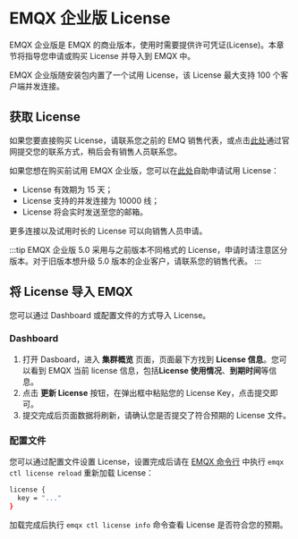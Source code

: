 # EMQX 企业版 License

EMQX 企业版是 EMQX 的商业版本，使用时需要提供许可凭证(License)。本章节将指导您申请或购买 License 并导入到 EMQX 中。

EMQX 企业版随安装包内置了一个试用 License，该 License 最大支持 100 个客户端并发连接。

## 获取 License

如果您要直接购买 License，请联系您之前的 EMQ 销售代表，或点击[此处](https://www.emqx.com/zh/contact?product=emqx&channel=apply-Licenses)通过官网提交您的联系方式，稍后会有销售人员联系您。

如果您想在购买前试用 EMQX 企业版，您可以在[此处](https://www.emqx.com/zh/apply-licenses/emqx)自助申请试用 License：

- License 有效期为 15 天；
- License 支持的并发连接为 10000 线；
- License 将会实时发送至您的邮箱。

更多连接以及试用时长的 License 可以向销售人员申请。

:::tip
EMQX 企业版 5.0 采用与之前版本不同格式的 License，申请时请注意区分版本。对于旧版本想升级 5.0 版本的企业客户，请联系您的销售代表。
:::

## 将 License 导入 EMQX

您可以通过 Dashboard 或配置文件的方式导入 License。

### Dashboard

1. 打开 Dasboard，进入 **集群概览** 页面，页面最下方找到 **License 信息**。您可以看到 EMQX 当前 license 信息，包括**License 使用情况**、**到期时间**等信息。
2. 点击 **更新 License** 按钮，在弹出框中粘贴您的 License Key，点击提交即可。
3. 提交完成后页面数据将刷新，请确认您是否提交了符合预期的 License 文件。

<!-- TODO 发版后提供截图 -->

### 配置文件

您可以通过配置文件设置 License，设置完成后请在 [EMQX 命令行](../admin/cli.md) 中执行 `emqx ctl license reload` 重新加载 License：

```bash
license {
  key = "..."
}
```

加载完成后执行 `emqx ctl license info` 命令查看 License 是否符合您的预期。

<!-- 您也可以通过环境变量 `EMQX_LICENSE__KEY` 变量名设置您的 License。TODO 确认是否可以 reload -->